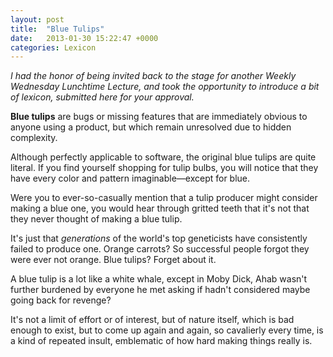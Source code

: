 ```yaml
---
layout: post
title:  "Blue Tulips"
date:   2013-01-30 15:22:47 +0000
categories: Lexicon
---
```



<em>I had the honor of being invited back to the stage for another Weekly Wednesday Lunchtime Lecture, and took the opportunity to introduce a bit of lexicon, submitted here for your approval.</em>



<strong>Blue tulips</strong> are bugs or missing features that are immediately obvious to anyone using a product, but which remain unresolved due to hidden complexity. 



Although perfectly applicable to software, the original blue tulips are quite literal. If you find yourself shopping for tulip bulbs, you will notice that they have every color and pattern imaginable—except for blue. 



Were you to ever-so-casually mention that a tulip producer might consider making a blue one, you would hear through gritted teeth that it's not that they never thought of making a blue tulip.



It's just that <em>generations</em> of the world's top geneticists have consistently failed to produce one. Orange carrots? So successful people forgot they were ever not orange. Blue tulips? Forget about it. 



A blue tulip is a lot like a white whale, except in Moby Dick, Ahab wasn't further burdened by everyone he met asking if hadn't considered maybe going back for revenge?



It's not a limit of effort or of interest, but of nature itself, which is bad enough to exist, but to come up again and again, so cavalierly every time, is a kind of repeated insult, emblematic of how hard making things really is.


